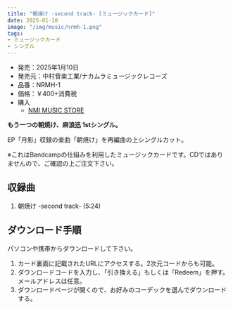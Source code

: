 ```yaml
---
title: "朝焼け -second track- [ミュージックカード]"
date: 2025-01-10
image: "/img/music/nrmh-1.png"
tags:
- ミュージックカード
- シングル
---
```


- 発売：2025年1月10日
- 発売元：中村音楽工業/ナカムラミュージックレコーズ
- 品番：NRMH-1
- 価格：￥400+消費税
- 購入
    - [NMI MUSIC STORE](https://nmimusic.booth.pm/items/6389085)

**もう一つの朝焼け、麻浪迅 1stシングル。**

EP「月影」収録の楽曲「朝焼け」を再編曲の上シングルカット。

※これはBandcampの仕組みを利用したミュージックカードです。CDではありませんので、ご確認の上ご注文下さい。

## 収録曲
1. 朝焼け -second track- (5:24)

## ダウンロード手順
パソコンや携帯からダウンロードして下さい。

1. カード裏面に記載されたURLにアクセスする。2次元コードからも可能。
2. ダウンロードコードを入力し、「引き換える」もしくは「Redeem」を押す。メールアドレスは任意。
3. ダウンロードページが開くので、お好みのコーデックを選んでダウンロードする。
